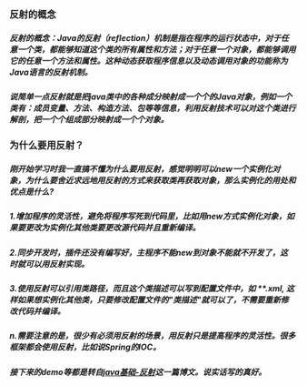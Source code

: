 ### 反射的概念
##### 反射的概念：Java的反射（reflection）机制是指在程序的运行状态中，对于任意一个类，都能够知道这个类的所有属性和方法；对于任意一个对象，都能够调用它的任意一个方法和属性。这种动态获取程序信息以及动态调用对象的功能称为Java语言的反射机制。
##### 说简单一点反射就是把java类中的各种成分映射成一个个的Java对象，例如一个类有：成员变量、方法、构造方法、包等等信息，利用反射技术可以对这个类进行解剖，把一个个组成部分映射成一个个对象。
### 为什么要用反射？
##### 刚开始学习时我一直搞不懂为什么要用反射，感觉明明可以new一个实例化对象，为什么要舍近求远地用反射的方式来获取类再获取对象，那么实例化的用处和优点是什么?
##### 1.增加程序的灵活性，避免将程序写死到代码里，比如用new方式实例化对象，如果要更改为实例化其他类要更改源代码并且重新编译。
##### 2.同步开发时，插件还没有编写好，主程序不能new到对象不能就不开发了，这时就可以用反射实现。
##### 3.使用反射可以引用类路径，而且这个类描述可以写到配置文件中，如 **.xml, 这样如果想实例化其他类，只要修改配置文件的"类描述"就可以了，不需要重新修改代码并编译。
##### n.需要注意的是，很少有必须用反射的场景，用反射只是提高程序的灵活性。很多框架都会使用反射，比如说Spring的IOC。

##### 接下来的demo等都是转自[java基础-反射](https://blog.csdn.net/sinat_38259539/article/details/71799078)这一篇博文。说实话写的真好。
